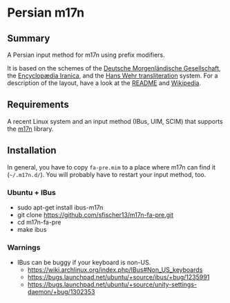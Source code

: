 # Persian m17n

## Summary

A Persian input method for m17n using prefix modifiers.

It is based on the schemes of the [Deutsche Morgenländische Gesellschaft](https://en.wikipedia.org/wiki/Deutsche_Morgenl%C3%A4ndische_Gesellschaft), the [Encyclopædia Iranica](https://en.wikipedia.org/wiki/Encyclop%C3%A6dia_Iranica), and the [Hans Wehr transliteration](https://en.wikipedia.org/wiki/Hans_Wehr_transliteration) system. For a description of the layout, have a look at the [README](https://github.com/sfischer13/m17n-fa-pre/blob/master/README.md) and [Wikipedia](https://en.wikipedia.org/wiki/Romanization_of_Persian).

## Requirements

A recent Linux system and an input method (IBus, UIM, SCIM) that supports the [m17n](http://www.nongnu.org/m17n/) library.

## Installation

In general, you have to copy `fa-pre.mim` to a place where m17n can find it (`~/.m17n.d/`). You will probably have to restart your input method, too.

### Ubuntu + IBus

- sudo apt-get install ibus-m17n
- git clone https://github.com/sfischer13/m17n-fa-pre.git
- cd m17n-fa-pre
- make ibus

### Warnings

- IBus can be buggy if your keyboard is non-US.
  - https://wiki.archlinux.org/index.php/IBus#Non_US_keyboards
  - https://bugs.launchpad.net/ubuntu/+source/ibus/+bug/1235991
  - https://bugs.launchpad.net/ubuntu/+source/unity-settings-daemon/+bug/1302353
